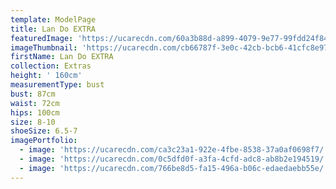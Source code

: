 ```yaml
---
template: ModelPage
title: Lan Do EXTRA
featuredImage: 'https://ucarecdn.com/60a3b88d-a899-4079-9e77-99fdd24f84c1/'
imageThumbnail: 'https://ucarecdn.com/cb66787f-3e0c-42cb-bcb6-41cfc8e97dff/'
firstName: Lan Do EXTRA
collection: Extras
height: ' 160cm'
measurementType: bust
bust: 87cm
waist: 72cm
hips: 100cm
size: 8-10
shoeSize: 6.5-7
imagePortfolio:
  - image: 'https://ucarecdn.com/ca3c23a1-922e-4fbe-8538-37a0af0698f7/'
  - image: 'https://ucarecdn.com/0c5dfd0f-a3fa-4cfd-adc8-ab8b2e194519/'
  - image: 'https://ucarecdn.com/766be8d5-fa15-496a-b06c-edaedaebb55e/'
---
```


